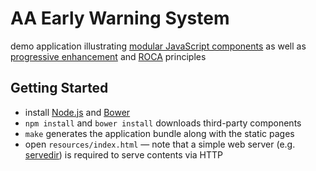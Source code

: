 AA Early Warning System
=======================

demo application illustrating
[modular JavaScript components](http://www.infoq.com/articles/modular-javascript)
as well as
[progressive enhancement](https://www.gov.uk/service-manual/making-software/progressive-enhancement)
and [ROCA](http://roca-style.org) principles


Getting Started
---------------

* install [Node.js](http://nodejs.org) and [Bower](http://bower.io)
* `npm install` and `bower install` downloads third-party components
* `make` generates the application bundle along with the static pages
* open `resources/index.html` &mdash; note that a simple web server (e.g.
  [servedir](https://github.com/remy/servedir)) is required to serve contents
  via HTTP
